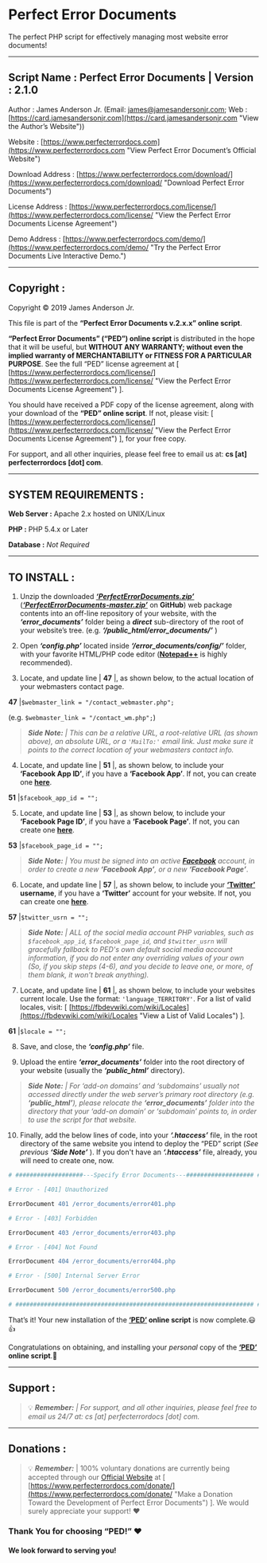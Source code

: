 Perfect Error Documents
=======================================================================

The perfect PHP script for effectively managing most website error documents!

-----------------------------------------------------------------------
Script Name : Perfect Error Documents | Version : 2.1.0
-----------------------------------------------------------------------

Author : James Anderson Jr. (Email: [james@jamesandersonjr.com](https://www.jamesandersonjr.com/contact-james.php "Contact the Author via Email"); Web : [https://card.jamesandersonjr.com](https://card.jamesandersonjr.com "View the Author’s Website"))

Website : [https://www.perfecterrordocs.com](https://www.perfecterrordocs.com "View Perfect Error Document’s &#010;Official Website")

Download Address : [https://www.perfecterrordocs.com/download/](https://www.perfecterrordocs.com/download/ "Download Perfect Error Documents")

License Address : [https://www.perfecterrordocs.com/license/](https://www.perfecterrordocs.com/license/ "View the Perfect Error Documents &#010;License Agreement")

Demo Address : [https://www.perfecterrordocs.com/demo/](https://www.perfecterrordocs.com/demo/ "Try the Perfect Error Documents &#010;Live Interactive Demo.")

-----------------------------------------------------------------------
Copyright :
-----------------------------------------------------------------------

Copyright © 2019 James Anderson Jr.

This file is part of the **“Perfect Error Documents v.2.x.x” online script**.

**“Perfect Error Documents” (“PED”) online script** is distributed in the hope that it will be useful, but **WITHOUT ANY WARRANTY; without even the implied warranty of MERCHANTABILITY or FITNESS FOR A PARTICULAR PURPOSE**. See the full “PED” license agreement at [ [https://www.perfecterrordocs.com/license/](https://www.perfecterrordocs.com/license/ "View the Perfect Error Documents &#010;License Agreement") ].

You should have received a PDF copy of the license agreement, along with your download of the **“PED” online script**. If not, please visit: [ [https://www.perfecterrordocs.com/license/](https://www.perfecterrordocs.com/license/ "View the Perfect Error Documents &#010;License Agreement") ], for your free copy.

For support, and all other inquiries, please feel free to email us at: **cs [at] perfecterrordocs [dot] com**.

-----------------------------------------------------------------------
SYSTEM REQUIREMENTS :
-----------------------------------------------------------------------

**Web Server :** Apache 2.x hosted on UNIX/Linux

**PHP :** PHP 5.4.x or Later

**Database :** *Not Required*

-----------------------------------------------------------------------
TO INSTALL :
-----------------------------------------------------------------------

 1.	Unzip the downloaded [***‘PerfectErrorDocuments.zip’***](https://www.perfecterrordocs.com/download/ "Download the ‘PerfectErrorDocuments.zip’ &#010; Web Package From PED’s Official Website") ([***‘PerfectErrorDocuments-master.zip’***](https://github.com/JamesAndersonJr/PerfectErrorDocuments/archive/master.zip "Download the ‘PerfectErrorDocuments-master.zip’ &#010; Web Package Directly From GitHub") on **GitHub**) 
web package contents into an off-line repository of your website, with the ***‘error_documents’*** folder being a ***direct*** sub-directory of the root of your website’s tree.
(e.g. ***‘/public_html/error_documents/’*** )

 2. Open ***‘config.php’*** located inside ***‘/error_documents/config/’*** folder, with your favorite HTML/PHP code editor ([**Notepad++**](https://notepad-plus-plus.org "Get Notepad++") is highly recommended).

 3. Locate, and update line | **47** |, as shown below, to the actual location of your webmasters contact page.

 **47** |`$webmaster_link = "/contact_webmaster.php";`

  (e.g. `$webmaster_link = "/contact_wm.php";`)

  >***Side Note:*** *| This can be a relative URL, a root-relative URL (as shown above), an absolute URL, or a `'MailTo:'` email link. Just make sure it points to the correct location of your webmasters contact info.*

 4. Locate, and update line | **51** |, as shown below, to include your **‘Facebook App ID’**, if you have a **‘Facebook App’**. If not, you can create one [**here**](https://developers.facebook.com "Create a Facebook App").

 **51** |`$facebook_app_id = "";`

 5. Locate, and update line | **53** |, as shown below, to include your **‘Facebook Page ID’**, if you have a **‘Facebook Page’**. If not, you can create one [**here**](https://www.facebook.com/pages/creation/ "Create a Facebook Page").

 **53** |`$facebook_page_id = "";`

 >***Side Note:*** *| You must be signed into an active [**Facebook**](https://www.facebook.com "Go to Facebook") account, in order to create a new **‘Facebook App’**, or a new* ***‘Facebook Page’***.

 6. Locate, and update line | **57** |, as shown below, to include your **[‘Twitter’](https://twitter.com "Visit Twitter") username**, if you have a **‘Twitter’** account for your website. If not, you can create one [**here**](https://twitter.com/signup "Create a Twitter Account").

 **57** |`$twitter_usrn = "";`

 >***Side Note:*** *| ALL of the social media account PHP variables, such as `$facebook_app_id`, `$facebook_page_id`, and `$twitter_usrn` will gracefully fallback to PED's own default social media account information, if you do not enter any overriding values of your own (So, if you skip steps (4-6), and you decide to leave one, or more, of them blank, it won't break anything).*

 7. Locate, and update line | **61** |, as shown below, to include your websites current locale. Use the format: `'language_TERRITORY'`. For a list of valid locales, visit:
[ [https://fbdevwiki.com/wiki/Locales](https://fbdevwiki.com/wiki/Locales "View a List of Valid Locales") ].

  **61** |`$locale = "";`

 8. Save, and close, the ***‘config.php’*** file.

 9. Upload the entire ***‘error_documents’*** folder into the root directory of your website (usually the ***‘public_html’*** directory).

 >***Side Note:*** *| For ‘add-on domains’ and ‘subdomains’ usually not accessed directly under the web server’s primary root directory (e.g. **‘public_html’**), please relocate the **‘error_documents’** folder into the directory that your ‘add-on domain’ or ‘subdomain’ points to, in order to use the script for that website.*

 10. Finally, add the below lines of code, into your ***‘.htaccess’*** file, in the root directory of the same website you intend to deploy the “PED” script (*See previous **‘Side Note’*** ). If you don't have an ***‘.htaccess’*** file, already, you will need to create one, now.

```apache
# ###################---Specify Error Documents---################### #

# Error - [401] Unauthorized

ErrorDocument 401 /error_documents/error401.php

# Error - [403] Forbidden

ErrorDocument 403 /error_documents/error403.php

# Error - [404] Not Found

ErrorDocument 404 /error_documents/error404.php

# Error - [500] Internal Server Error

ErrorDocument 500 /error_documents/error500.php

# ################################################################### #
```

That’s it! Your new installation of the **[‘PED’](https://www.perfecterrordocs.com "View Perfect Error Document’s &#010;Official Website") online script** is now complete.&#128515;&#128077;

Congratulations on obtaining, and installing your *personal* copy of the **[‘PED’](https://www.perfecterrordocs.com "View Perfect Error Document’s &#010;Official Website") online script**.&#128079;

-----------------------------------------------------------------------
Support :
-----------------------------------------------------------------------

>&#128161; ***Remember:*** *| For support, and all other inquiries, please feel free to email us 24/7 at: cs&nbsp;[at]&nbsp;perfecterrordocs&nbsp;[dot]&nbsp;com.*

-----------------------------------------------------------------------
Donations :
-----------------------------------------------------------------------

>&#128161; ***Remember:***  | 100% voluntary donations are currently being accepted through our [Official Website](https://www.perfecterrordocs.com/ "View Perfect Error Document’s &#010;Official Website") at [ [https://www.perfecterrordocs.com/donate/](https://www.perfecterrordocs.com/donate/ "Make a Donation Toward the Development &#010;of Perfect Error Documents") ]. We would surely appreciate your support! &#10084;

### Thank You for choosing “PED!” &#10084;
#### We look forward to serving you!
